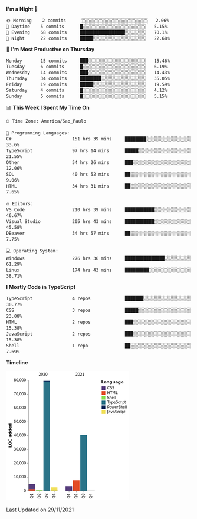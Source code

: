 <!--START_SECTION:waka-->
**I'm a Night 🦉** 

```text
🌞 Morning    2 commits      ░░░░░░░░░░░░░░░░░░░░░░░░░   2.06% 
🌆 Daytime    5 commits      █░░░░░░░░░░░░░░░░░░░░░░░░   5.15% 
🌃 Evening    68 commits     █████████████████░░░░░░░░   70.1% 
🌙 Night      22 commits     █████░░░░░░░░░░░░░░░░░░░░   22.68%

```
📅 **I'm Most Productive on Thursday** 

```text
Monday       15 commits     ███░░░░░░░░░░░░░░░░░░░░░░   15.46% 
Tuesday      6 commits      █░░░░░░░░░░░░░░░░░░░░░░░░   6.19% 
Wednesday    14 commits     ███░░░░░░░░░░░░░░░░░░░░░░   14.43% 
Thursday     34 commits     ████████░░░░░░░░░░░░░░░░░   35.05% 
Friday       19 commits     █████░░░░░░░░░░░░░░░░░░░░   19.59% 
Saturday     4 commits      █░░░░░░░░░░░░░░░░░░░░░░░░   4.12% 
Sunday       5 commits      █░░░░░░░░░░░░░░░░░░░░░░░░   5.15%

```


📊 **This Week I Spent My Time On** 

```text
⌚︎ Time Zone: America/Sao_Paulo

💬 Programming Languages: 
C#                       151 hrs 39 mins     ████████░░░░░░░░░░░░░░░░░   33.6% 
TypeScript               97 hrs 14 mins      █████░░░░░░░░░░░░░░░░░░░░   21.55% 
Other                    54 hrs 26 mins      ███░░░░░░░░░░░░░░░░░░░░░░   12.06% 
SQL                      40 hrs 52 mins      ██░░░░░░░░░░░░░░░░░░░░░░░   9.06% 
HTML                     34 hrs 31 mins      ██░░░░░░░░░░░░░░░░░░░░░░░   7.65%

🔥 Editors: 
VS Code                  210 hrs 39 mins     ███████████░░░░░░░░░░░░░░   46.67% 
Visual Studio            205 hrs 43 mins     ███████████░░░░░░░░░░░░░░   45.58% 
DBeaver                  34 hrs 57 mins      ██░░░░░░░░░░░░░░░░░░░░░░░   7.75%

💻 Operating System: 
Windows                  276 hrs 36 mins     ███████████████░░░░░░░░░░   61.29% 
Linux                    174 hrs 43 mins     █████████░░░░░░░░░░░░░░░░   38.71%

```

**I Mostly Code in TypeScript** 

```text
TypeScript               4 repos             ███████░░░░░░░░░░░░░░░░░░   30.77% 
CSS                      3 repos             █████░░░░░░░░░░░░░░░░░░░░   23.08% 
HTML                     2 repos             ███░░░░░░░░░░░░░░░░░░░░░░   15.38% 
JavaScript               2 repos             ███░░░░░░░░░░░░░░░░░░░░░░   15.38% 
Shell                    1 repo              ██░░░░░░░░░░░░░░░░░░░░░░░   7.69%

```


**Timeline**

![Chart not found](https://raw.githubusercontent.com/jonhoffmam/jonhoffmam/master/charts/bar_graph.png) 


 Last Updated on 29/11/2021
<!--END_SECTION:waka-->
